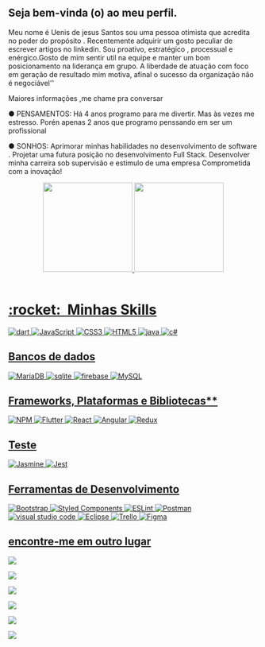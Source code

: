 ## Seja bem-vinda (o) ao meu perfil.

Meu nome é Uenis de jesus Santos sou uma pessoa otimista que acredita no poder do propósito .
Recentemente adquirir um gosto peculiar de escrever artigos no linkedin.
 Sou proativo, estratégico , processual e enérgico.Gosto de mim sentir util na equipe e manter um bom posicionamento na liderança em grupo.
 A liberdade de atuação com foco em geração de resultado mim motiva,
 afinal o sucesso da organização não é negociável''

Maiores informações ,me chame pra conversar

● PENSAMENTOS:
Há 4 anos programo para me divertir. Mas às vezes me estresso. 
 Porén apenas 2 anos que programo penssando em ser um profissional


● SONHOS:
Aprimorar minhas habilidades no desenvolvimento de software .
Projetar uma futura posição no desenvolvimento Full Stack.
Desenvolver minha carreira sob supervisão e estimulo de uma empresa
Comprometida com a inovação!

<div align="center">
  <a href="https://github.com/uenissantos">
  <img height="180em" src="https://github-readme-stats.vercel.app/api?username=uenissantos&show_icons=true&theme=dracula&include_all_commits=true&count_private=true"/>
  <img height="180em" src="https://github-readme-stats.vercel.app/api/top-langs/?username=uenissantos&layout=compact&langs_count=7&theme=dracula"/>
</div>
<div style="display: inline_block"><br>


<h1> :rocket: &nbsp;Minhas Skills </h1>


![dart](https://img.shields.io/badge/Dart-0175C2?style=for-the-badge&logo=dart&logoColor=white)
![JavaScript](https://img.shields.io/badge/javascript-%23323330.svg?style=for-the-badge&logo=javascript&logoColor=%23F7DF1E)
![CSS3](https://img.shields.io/badge/css3-%231572B6.svg?style=for-the-badge&logo=css3&logoColor=white)
![HTML5](https://img.shields.io/badge/html5-%23E34F26.svg?style=for-the-badge&logo=html5&logoColor=white)
![java](https://img.shields.io/badge/Java-ED8B00?style=for-the-badge&logo=java&logoColor=white)
![c#](https://img.shields.io/badge/C%23-239120?style=for-the-badge&logo=c-sharp&logoColor=white)

  ## Bancos de dados
  
  ![MariaDB](https://img.shields.io/badge/MariaDB-003545?style=for-the-badge&logo=mariadb&logoColor=white)
  	 ![sqlite](https://img.shields.io/badge/SQLite-07405E?style=for-the-badge&logo=sqlite&logoColor=white)
  	![firebase](	https://img.shields.io/badge/Firebase-F29D0C?style=for-the-badge&logo=firebase&logoColor=white)
  	  ![MySQL](	https://img.shields.io/badge/MySQL-00000F?style=for-the-badge&logo=mysql&logoColor=white)


 ## Frameworks, Plataformas e Bibliotecas**

![NPM](https://img.shields.io/badge/NPM-%23000000.svg?style=for-the-badge&logo=npm&logoColor=white)
![Flutter](https://img.shields.io/badge/Flutter-02569B?style=for-the-badge&logo=flutter&logoColor=white)
![React](https://shields.io/badge/react-black?logo=react&style=for-the-badge)
![Angular](https://img.shields.io/badge/angular-%23DD0031.svg?style=for-the-badge&logo=angular&logoColor=white)
![Redux](https://img.shields.io/badge/redux-%23593d88.svg?style=for-the-badge&logo=redux&logoColor=white)

## Teste

![Jasmine](https://img.shields.io/badge/-Jasmine-%238A4182?style=for-the-badge&logo=Jasmine&logoColor=white)
![Jest](https://img.shields.io/badge/-jest-%23C21325?style=for-the-badge&logo=jest&logoColor=white)


 ## Ferramentas de Desenvolvimento

![Bootstrap](https://img.shields.io/badge/bootstrap-%23563D7C.svg?style=for-the-badge&logo=bootstrap&logoColor=white)
![Styled Components](https://img.shields.io/badge/styled--components-DB7093?style=for-the-badge&logo=styled-components&logoColor=white)
![ESLint](https://img.shields.io/badge/ESLint-4B3263?style=for-the-badge&logo=eslint&logoColor=white)
![Postman](https://img.shields.io/badge/postiman-F24E1E?style=for-the-badge&logo=postman&logoColor=white)
![visual studio code](https://img.shields.io/badge/Visual_Studio-5C2D91?style=for-the-badge&logo=visual%20studio&logoColor=white)
![Eclipse](https://img.shields.io/badge/Eclipse-2C2255?style=for-the-badge&logo=eclipse&logoColor=white)
![Trello](https://img.shields.io/badge/Figma-F24E1E?style=for-the-badge&logo=figma&logoColor=white)
![Figma](https://img.shields.io/badge/-Figma-333333?style=flat&logo=figma&logoColor=007ACC)



 ## encontre-me em outro lugar

  <a href="https://abre.ai/numeroportifolio" target="_blank"><img src="https://img.shields.io/badge/wathsapp-34af23?style=for-the-badge&lo&logoColor=white" target="_blank"></a>
    
 <img src="https://img.shields.io/badge/(21)994305914-00008B?style=for-the-badge&lo&logoColor=white" target="_blank">

  <a href="https://www.linkedin.com/in/uenis-santos-69a5bb1b9/" target="_blank"><img src="https://img.shields.io/badge/-LinkedIn-%230077B5?style=for-the-badge&logo=linkedin&logoColor=white" target="_blank"></a>

  <a href="https://www.instagram.com/uenis_santos/" target="_blank"><img src="https://img.shields.io/badge/-Instagram-%23E4405F?style=for-the-badge&logo=instagram&logoColor=white" target="_blank"></a>

 <a href="https://discord.com/channels/@me/908840928184254474" target="_blank"><img src="https://img.shields.io/badge/Discord-7289DA?style=for-the-badge&logo=discord&logoColor=white" target="_blank"></a>

  <a href = "mailto:uenisprogramador@gmail.com"><img src="https://img.shields.io/badge/-Gmail-%23333?style=for-the-badge&logo=gmail&logoColor=white" target="_blank"></a>


</div>
